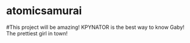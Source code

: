 # atomicsamurai

#This project will be amazing! KPYNATOR is the best way to know Gaby! The prettiest girl in town!
